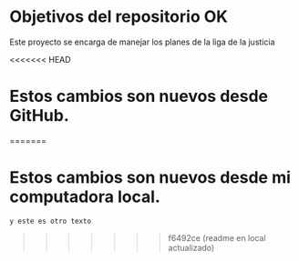 # Objetivos del repositorio OK

Este proyecto se encarga de manejar los planes de la liga de la justicia


<<<<<<< HEAD
# Estos cambios son nuevos desde GitHub.

=======
# Estos cambios son nuevos desde mi computadora local.
    y este es otro texto
>>>>>>> f6492ce (readme en local actualizado)
